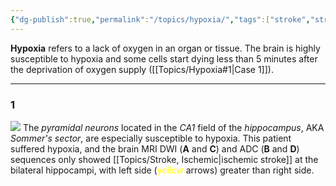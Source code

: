 ```yaml
---
{"dg-publish":true,"permalink":"/topics/hypoxia/","tags":["stroke","stroke/ischemic","anatomy"],"created":"2023-11-22T11:18:22.000-08:00","updated":"2024-01-10T11:04:11.695-08:00"}
---
```



**Hypoxia** refers to a lack of oxygen in an organ or tissue. The brain is highly susceptible to hypoxia and some cells start dying less than 5 minutes after the deprivation of oxygen supply ([[Topics/Hypoxia#1\|Case 1]]).

---

### 1

![](https://i.imgur.com/43wafL1.jpg)
The *pyramidal neurons* located in the *CA1* field of the *hippocampus*, AKA *Sommer's sector*, are especially susceptible to hypoxia. This patient suffered hypoxia, and the brain MRI DWI (**A** and **C**) and ADC (**B** and **D**) sequences only showed [[Topics/Stroke, Ischemic\|ischemic stroke]] at the bilateral hippocampi, with left side (<span style="color:yellow">yellow</span> arrows) greater than right side.